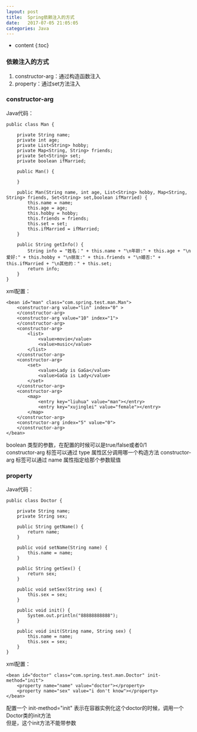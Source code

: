 ```yaml
---
layout: post
title:  Spring依赖注入的方式
date:   2017-07-05 21:05:05
categories: Java
---
```


* content
{:toc}

### 依赖注入的方式
1. constructor-arg：通过构造函数注入
2. property：通过set方法注入
 
### constructor-arg

Java代码：

	public class Man {

		private String name;
		private int age;
		private List<String> hobby;
		private Map<String, String> friends;
		private Set<String> set;
		private boolean ifMarried;

		public Man() {

		}

		public Man(String name, int age, List<String> hobby, Map<String, String> friends, Set<String> set,boolean ifMarried) {
			this.name = name;
			this.age = age;
			this.hobby = hobby;
			this.friends = friends;
			this.set = set;
			this.ifMarried = ifMarried;
		}

		public String getInfo() {
			String info = "姓名：" + this.name + "\n年龄:" + this.age + "\n爱好:" + this.hobby + "\n朋友:" + this.friends + "\n婚否:" + this.ifMarried + "\n其他的：" + this.set;
			return info;
		}
	}

xml配置：

	<bean id="man" class="com.spring.test.man.Man">  
		<constructor-arg value="lin" index="0" >  
		</constructor-arg>  
		<constructor-arg value="10" index="1">  
		</constructor-arg>  
		<constructor-arg>  
			<list>  
				<value>movie</value>  
				<value>music</value>  
			</list>  
		</constructor-arg>  
		<constructor-arg>  
			<set>  
				<value>Lady is GaGa</value>  
				<value>GaGa is Lady</value>  
			</set>  
		</constructor-arg>  
		<constructor-arg>  
			<map>  
				<entry key="liuhua" value="man"></entry>  
				<entry key="xujinglei" value="female"></entry>  
			</map>  
		</constructor-arg>  
		<constructor-arg index="5" value="0">  
		</constructor-arg>  
	</bean> 
	
boolean 类型的参数，在配置的时候可以是true/false或者0/1  
constructor-arg 标签可以通过 type 属性区分调用哪一个构造方法
constructor-arg 标签可以通过 name 属性指定给那个参数赋值
 
### property  

Java代码：

	public class Doctor {

		private String name;
		private String sex;

		public String getName() {
			return name;
		}

		public void setName(String name) {
			this.name = name;
		}

		public String getSex() {
			return sex;
		}

		public void setSex(String sex) {
			this.sex = sex;
		}

		public void init() {
			System.out.println("88888888888");
		}

		public void init(String name, String sex) {
			this.name = name;
			this.sex = sex;
		}
	}
	
xml配置：

	<bean id="doctor" class="com.spring.test.man.Doctor" init-method="init">  
		<property name="name" value="doctor"></property>  
		<property name="sex" value="i don't know"></property>  
	</bean> 


配置一个 init-method="init" 表示在容器实例化这个doctor的时候，调用一个Doctor类的init方法  
但是，这个init方法不能带参数 